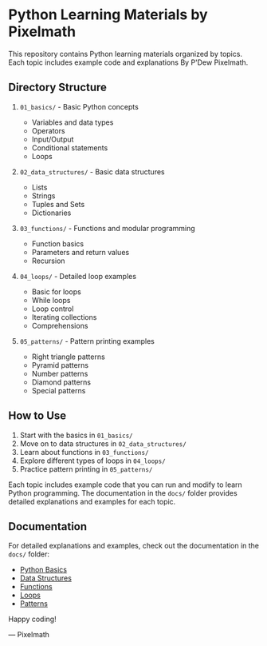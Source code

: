 # Python Learning Materials by Pixelmath

This repository contains Python learning materials organized by topics. Each topic includes example code and explanations By P'Dew Pixelmath.

## Directory Structure

1. `01_basics/` - Basic Python concepts
   - Variables and data types
   - Operators
   - Input/Output
   - Conditional statements
   - Loops

2. `02_data_structures/` - Basic data structures
   - Lists
   - Strings
   - Tuples and Sets
   - Dictionaries

3. `03_functions/` - Functions and modular programming
   - Function basics
   - Parameters and return values
   - Recursion

4. `04_loops/` - Detailed loop examples
   - Basic for loops
   - While loops
   - Loop control
   - Iterating collections
   - Comprehensions

5. `05_patterns/` - Pattern printing examples
   - Right triangle patterns
   - Pyramid patterns
   - Number patterns
   - Diamond patterns
   - Special patterns

## How to Use

1. Start with the basics in `01_basics/`
2. Move on to data structures in `02_data_structures/`
3. Learn about functions in `03_functions/`
4. Explore different types of loops in `04_loops/`
5. Practice pattern printing in `05_patterns/`

Each topic includes example code that you can run and modify to learn Python programming. The documentation in the `docs/` folder provides detailed explanations and examples for each topic.

## Documentation

For detailed explanations and examples, check out the documentation in the `docs/` folder:

- [Python Basics](docs/01_basics.md)
- [Data Structures](docs/02_data_structures.md)
- [Functions](docs/03_functions.md)
- [Loops](docs/04_loops.md)
- [Patterns](docs/05_patterns.md)

Happy coding!

— Pixelmath
